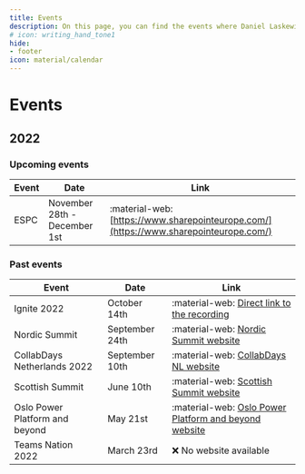 ```yaml
---
title: Events
description: On this page, you can find the events where Daniel Laskewitz has been and will be in the future.
# icon: writing_hand_tone1
hide:
- footer
icon: material/calendar
---
```

# Events

## 2022

### Upcoming events

| Event | Date | Link |
| ----------- | ------------------------------------ | ------------------------------------ |
| ESPC | November 28th - December 1st | :material-web: [https://www.sharepointeurope.com/](https://www.sharepointeurope.com/) |

### Past events

| Event | Date | Link |
| ----------- | ------------------------------------ | ------------------------------------ |
| Ignite 2022 | October 14th | :material-web: [Direct link to the recording](https://ignite.microsoft.com/en-US/sessions/1d0792dd-3f20-4aa2-94d8-537d7d77d86d) |
| Nordic Summit | September 24th | :material-web: [Nordic Summit website](https://nordicsummit.info/) |
| CollabDays Netherlands 2022 | September 10th | :material-web: [CollabDays NL website](https://www.collabdays.org/2022-nl/) |
| Scottish Summit | June 10th | :material-web: [Scottish Summit website](https://scottishsummit.com/) |
| Oslo Power Platform and beyond | May 21st | :material-web: [Oslo Power Platform and beyond website](https://oslo-power-platform-and-beyond.sessionize.com/) |
| Teams Nation 2022 | March 23rd | :x: No website available |
